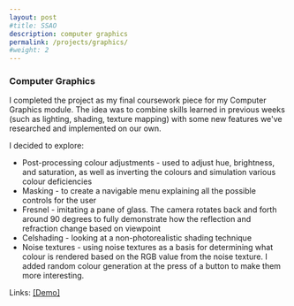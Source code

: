 ```yaml
---
layout: post
#title: SSAO
description: computer graphics
permalink: /projects/graphics/
#weight: 2
---
```

### Computer Graphics ###

I completed the project as my final coursework piece for my Computer Graphics module. The idea was to combine skills learned in previous weeks (such as lighting, shading, texture mapping) with some new features we've researched and implemented on our own.

I decided to explore:
 * Post-processing colour adjustments - used to adjust hue, brightness, and saturation, as well as inverting the colours and simulation various colour deficiencies
 * Masking - to create a navigable menu explaining all the possible controls for the user
 * Fresnel - imitating a pane of glass. The camera rotates back and forth around 90 degrees to fully demonstrate how the reflection and refraction change based on viewpoint
 * Celshading - looking at a non-photorealistic shading technique
 * Noise textures - using noise textures as a basis for determining what colour is rendered based on the RGB value from the noise texture. I added random colour generation at the press of a button to make them more interesting.

Links: 
[\[Demo\]](https://youtu.be/86b3x9w9SLw)